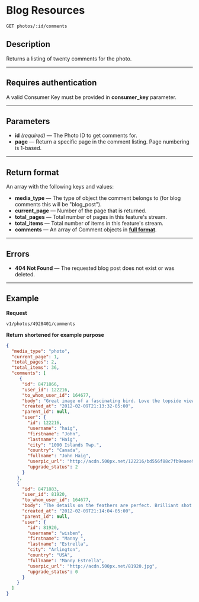 # Blog Resources

    GET photos/:id/comments

## Description
Returns a listing of twenty comments for the photo.

***

## Requires authentication
A valid Consumer Key must be provided in **consumer_key** parameter.

***

## Parameters

- **id** _(required)_ — The Photo ID to get comments for.
- **page** — Return a specific page in the comment listing. Page numbering is 1-based.

***

## Return format
An array with the following keys and values:

- **media_type** — The type of object the comment belongs to (for blog comments this will be "blog_post").
- **current_page** — Number of the page that is returned.
- **total_pages** — Total number of pages in this feature's stream.
- **total_items** — Total number of items in this feature's stream.
- **comments** — An array of Comment objects in **[full format][]**.

***

## Errors

- **404 Not Found** — The requested blog post does not exist or was deleted.

***

## Example
**Request**

    v1/photos/4928401/comments

**Return** __shortened for example purpose__
``` json
{
  "media_type": "photo",
  "current_page": 1,
  "total_pages": 2,
  "total_items": 36,
  "comments": [
     {
      "id": 8471866,
      "user_id": 122216,
      "to_whom_user_id": 164677,
      "body": "Great image of a fascinating bird. Love the topside view.",
      "created_at": "2012-02-09T21:13:32-05:00",
      "parent_id": null,
      "user": {
        "id": 122216,
        "username": "haig",
        "firstname": "John",
        "lastname": "Haig",
        "city": "1000 Islands Twp.",
        "country": "Canada",
        "fullname": "John Haig",
        "userpic_url": "http://acdn.500px.net/122216/bd556f88c7fb9eaee93ff74c057a313c8911071a/1.jpg?48",
        "upgrade_status": 2
      }
    },
    {
      "id": 8471883,
      "user_id": 81920,
      "to_whom_user_id": 164677,
      "body": "The details on the feathers are perfect. Brilliant shot. ",
      "created_at": "2012-02-09T21:14:04-05:00",
      "parent_id": null,
      "user": {
        "id": 81920,
        "username": "wisben",
        "firstname": "Manny ",
        "lastname": "Estrella",
        "city": "Arlington",
        "country": "USA",
        "fullname": "Manny Estrella",
        "userpic_url": "http://acdn.500px.net/81920.jpg",
        "upgrade_status": 0
      }
    }
  ]
}
```

[full format]: https://github.com/500px/api-documentation/blob/master/basics/formats_and_terms.md#full-format